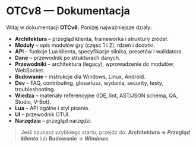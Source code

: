 # OTCv8 — Dokumentacja
Witaj w dokumentacji **OTCv8**. Poniżej najważniejsze działy:

- **Architektura** – przegląd klienta, frameworka i struktury źródeł.
- **Moduły** – opis modułów gry (część 1 i 2), rdzeń i dodatki.
- **API** – funkcje Lua klienta, specyfikacje silnika, presetów i walidatora.
- **Dane** – przewodnik po strukturach danych.
- **Przewodniki** – architektura (legacy), wprowadzenie do modułów, WebSocket.
- **Budowanie** – instrukcje dla Windows, Linux, Android.
- **Dev** – FAQ, contributing, glosariusz, wydania, security, testy, troubleshooting.
- **Wiedza** – materiały referencyjne (IDE, lint, AST/JSON schema, QA, Studio, V-Bot).
- **Lua** – API ogólne i styl pisania.
- **UI** – przewodnik OTUI.
- **Narzędzia** – przegląd narzędzi.

> Jeśli szukasz szybkiego startu, przejdź do:
> **Architektura → _Przegląd klienta_** lub **Budowanie → _Windows_**.
